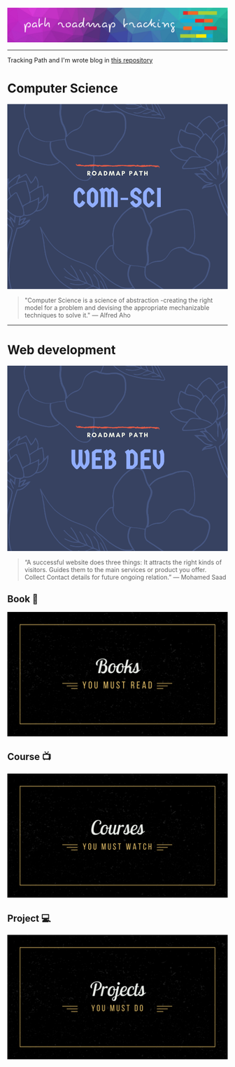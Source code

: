 ![path-roadmap-tracking](img/path-roadmap-tracking.png)

<hr>

Tracking Path and I'm wrote blog in [this repository](https://github.com/LUXIAZx/Blog-Data)
# Computer Science

[![cs-c](img/com-sci.png) ](Path/cs.md)


> "Computer Science is a science of abstraction -creating the right model for a problem and devising the appropriate mechanizable techniques to solve it."
> ― Alfred Aho

<hr>

# Web development

[![web](img/web-dev.png)](Path/web.md)

> “A successful website does three things: It attracts the right kinds of visitors. Guides them to the main services or product you offer. Collect Contact details for future ongoing relation.”
> ― Mohamed Saad



## Book :book:

[![book](img/extra/Books-cover.png)](extra/book.md)
## Course 📺

[![course](img/extra/course-cover.png)
](extra/course.md)

## Project 💻

[![project](img/extra/projects-cover.png)](extra/project.md)